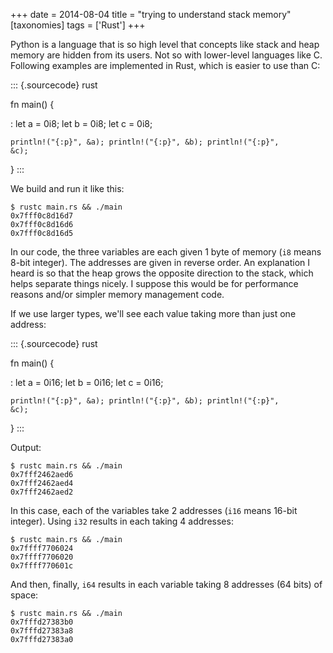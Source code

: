 +++
date = 2014-08-04
title = "trying to understand stack memory"
[taxonomies]
tags = ['Rust']
+++

Python is a language that is so high level that concepts like stack and
heap memory are hidden from its users. Not so with lower-level languages
like C. Following examples are implemented in Rust, which is easier to
use than C:

::: {.sourcecode}
rust

fn main() {

:   let a = 0i8; let b = 0i8; let c = 0i8;

    println!("{:p}", &a); println!("{:p}", &b); println!("{:p}",
    &c);

}
:::

We build and run it like this:

    $ rustc main.rs && ./main
    0x7fff0c8d16d7
    0x7fff0c8d16d6
    0x7fff0c8d16d5

In our code, the three variables are each given 1 byte of memory (`i8`
means 8-bit integer). The addresses are given in reverse order. An
explanation I heard is so that the heap grows the opposite direction to
the stack, which helps separate things nicely. I suppose this would be
for performance reasons and/or simpler memory management code.

If we use larger types, we'll see each value taking more than just one
address:

::: {.sourcecode}
rust

fn main() {

:   let a = 0i16; let b = 0i16; let c = 0i16;

    println!("{:p}", &a); println!("{:p}", &b); println!("{:p}",
    &c);

}
:::

Output:

    $ rustc main.rs && ./main
    0x7fff2462aed6
    0x7fff2462aed4
    0x7fff2462aed2

In this case, each of the variables take 2 addresses (`i16` means 16-bit
integer). Using `i32` results in each taking 4 addresses:

    $ rustc main.rs && ./main
    0x7ffff7706024
    0x7ffff7706020
    0x7ffff770601c

And then, finally, `i64` results in each variable taking 8 addresses (64
bits) of space:

    $ rustc main.rs && ./main
    0x7fffd27383b0
    0x7fffd27383a8
    0x7fffd27383a0
